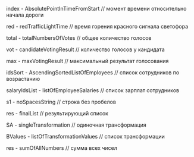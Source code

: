 index - AbsolutePointInTimeFromStart
// момент времени относительно начала дороги

red - redTrafficLightTime
// время горения красного сигнала светофора

total - totalNumbersOfVotes
// общее количество голосов

vot - candidateVotingResult
// количество голосов у кандидата

max - maxVotingResult
// максимальный результат голосования

idsSort - AscendingSortedListOfEmployees
// список сотрудников по возрастанию

salaryIdsList - listOfEmployeeSalaries
// список зарплат сотрудников

s1 - noSpacesString
// строка без пробелов

res - finalList
// результирующий список

SA - singleTransformation
// одиночная трансформация

BValues - listOfTransformationValues
// список трансформации

res - sumOfAllNumbers
// сумма всех чисел